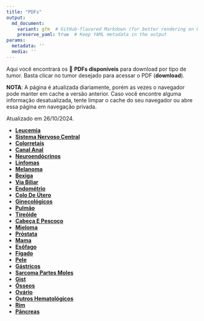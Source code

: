 ```yaml
---
title: "PDFs"
output: 
  md_document:
    variant: gfm  # GitHub-flavored Markdown (for better rendering on GitHub)
    preserve_yaml: true  # Keep YAML metadata in the output
params:
  metadata: ''
  media: ''
---
```


Aqui você encontrará os 📝 **PDFs disponíveis** para download por tipo
de tumor. Basta clicar no tumor desejado para acessar o PDF
(**download**).

**NOTA**: A página é atualizada diariamente, porém as vezes o navegador
pode manter em cache a versão anterior. Caso você encontre alguma
informação desatualizada, tente limpar o cache do seu navegador ou abre
essa página em navegação privada.

Atualizado em 26/10/2024.

- [**Leucemia**](https://coeoralmeds-e768.restdb.io/media/671cfe13f63b80480003eaf6?download=true)
- [**Sistema Nervoso
  Central**](https://coeoralmeds-e768.restdb.io/media/671cfe15f63b80480003eaf9?download=true)
- [**Colorretais**](https://coeoralmeds-e768.restdb.io/media/671cfe19f63b80480003eafe?download=true)
- [**Canal
  Anal**](https://coeoralmeds-e768.restdb.io/media/671cfe1bf63b80480003eb00?download=true)
- [**Neuroendócrinos**](https://coeoralmeds-e768.restdb.io/media/671cfe1cf63b80480003eb02?download=true)
- [**Linfomas**](https://coeoralmeds-e768.restdb.io/media/671cfe1ef63b80480003eb04?download=true)
- [**Melanoma**](https://coeoralmeds-e768.restdb.io/media/671cfe20f63b80480003eb06?download=true)
- [**Bexiga**](https://coeoralmeds-e768.restdb.io/media/671cfe21f63b80480003eb08?download=true)
- [**Via
  Biliar**](https://coeoralmeds-e768.restdb.io/media/671cfe23f63b80480003eb0a?download=true)
- [**Endométrio**](https://coeoralmeds-e768.restdb.io/media/671cfe25f63b80480003eb0c?download=true)
- [**Colo De
  Útero**](https://coeoralmeds-e768.restdb.io/media/671cfe26f63b80480003eb0d?download=true)
- [**Ginecológicos**](https://coeoralmeds-e768.restdb.io/media/671cfe28f63b80480003eb0f?download=true)
- [**Pulmão**](https://coeoralmeds-e768.restdb.io/media/671cfe2af63b80480003eb12?download=true)
- [**Tireóide**](https://coeoralmeds-e768.restdb.io/media/671cfe2ef63b80480003eb16?download=true)
- [**Cabeça E
  Pescoço**](https://coeoralmeds-e768.restdb.io/media/671cfe2ff63b80480003eb18?download=true)
- [**Mieloma**](https://coeoralmeds-e768.restdb.io/media/671cfe31f63b80480003eb1a?download=true)
- [**Próstata**](https://coeoralmeds-e768.restdb.io/media/671cfe33f63b80480003eb1c?download=true)
- [**Mama**](https://coeoralmeds-e768.restdb.io/media/671cfe36f63b80480003eb20?download=true)
- [**Esôfago**](https://coeoralmeds-e768.restdb.io/media/671cfe38f63b80480003eb22?download=true)
- [**Fígado**](https://coeoralmeds-e768.restdb.io/media/671cfe3af63b80480003eb24?download=true)
- [**Pele**](https://coeoralmeds-e768.restdb.io/media/671cfe3bf63b80480003eb26?download=true)
- [**Gástricos**](https://coeoralmeds-e768.restdb.io/media/671cfe3df63b80480003eb28?download=true)
- [**Sarcoma Partes
  Moles**](https://coeoralmeds-e768.restdb.io/media/671cfe3ff63b80480003eb2a?download=true)
- [**Gist**](https://coeoralmeds-e768.restdb.io/media/671cfe41f63b80480003eb2c?download=true)
- [**Ósseos**](https://coeoralmeds-e768.restdb.io/media/671cfe42f63b80480003eb2e?download=true)
- [**Ovário**](https://coeoralmeds-e768.restdb.io/media/671cfe44f63b80480003eb30?download=true)
- [**Outros
  Hematológicos**](https://coeoralmeds-e768.restdb.io/media/671cfe46f63b80480003eb32?download=true)
- [**Rim**](https://coeoralmeds-e768.restdb.io/media/671cfe48f63b80480003eb34?download=true)
- [**Pâncreas**](https://coeoralmeds-e768.restdb.io/media/671cfe49f63b80480003eb36?download=true)
